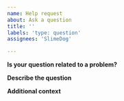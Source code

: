 ```yaml
---
name: Help request
about: Ask a question
title: ''
labels: 'type: question'
assignees: 'SlimeDog'

---
```


**Is your question related to a problem?**
<!-- A clear and concise description of the problem. Add text after this comment. -->


**Describe the question**
<!-- A clear and concise statement of the question. Add text after this comment. -->


**Additional context**
<!-- Add any other context or screenshots that would help us understand the question. Add text after this comment. -->
